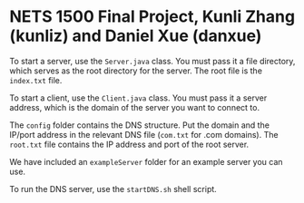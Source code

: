 # NETS 1500 Final Project, Kunli Zhang (kunliz) and Daniel Xue (danxue)

To start a server, use the `Server.java` class. You must pass it a file directory, which serves as the root directory for the server. The root file is the `index.txt` file.

To start a client, use the `Client.java` class. You must pass it a server address, which is the domain of the server you want to connect to.

The `config` folder contains the DNS structure. Put the domain and the IP/port address in the relevant DNS file (`com.txt` for .com domains). The `root.txt` file contains the IP address and port of the root server.

We have included an `exampleServer` folder for an example server you can use.

To run the DNS server, use the `startDNS.sh` shell script.
